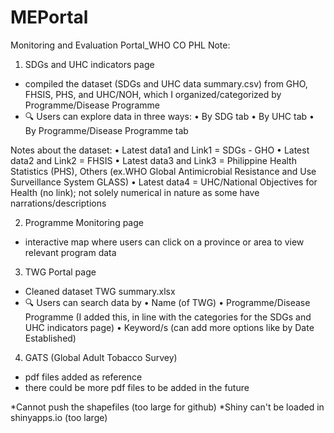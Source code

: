 # MEPortal
Monitoring and Evaluation Portal_WHO CO PHL
Note:
1.	SDGs and UHC indicators page
-	compiled the dataset (SDGs and UHC data summary.csv) from GHO, FHSIS, PHS, and UHC/NOH, which I organized/categorized by Programme/Disease Programme
-	🔍 Users can explore data in three ways:
  •	By SDG tab
•	By UHC tab
•	By Programme/Disease Programme tab

Notes about the dataset:
•	Latest data1 and Link1 = SDGs - GHO
•	Latest data2 and Link2 = FHSIS
•	Latest data3 and Link3 = Philippine Health Statistics (PHS), Others (ex.WHO Global Antimicrobial Resistance and Use Surveillance System GLASS)
•	Latest data4 = UHC/National Objectives for Health (no link); not solely numerical in nature as some have narrations/descriptions


2.	Programme Monitoring page
-	interactive map where users can click on a province or area to view relevant program data


3.	TWG Portal page
-	Cleaned dataset   TWG summary.xlsx
-	🔍 Users can search data by
•	Name (of TWG)
•	Programme/Disease Programme (I added this, in line with the categories for the SDGs and UHC indicators page)
•	Keyword/s (can add more options like by Date Established)

4. GATS (Global Adult Tobacco Survey)
- pdf files added as reference
- there could be more pdf files to be added in the future

*Cannot push the shapefiles (too large for github)
*Shiny can't be loaded in shinyapps.io (too large)

